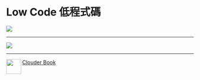 Low Code 低程式碼
===
![](https://m3.ypcloud.com/cms/lowcode_5fc6eb89d4.png)

---
![](https://m3.ypcloud.com/cms/clouder_2_363451243d.png)

---
<img align="left" height="40" src="https://m3.ypcloud.com/cms/jdi_cards_clouder_cms_6eae937bb7.png"> [Clouder Book](https://github.com/YPCloudInc/Clouder/blob/main/md/book.md)
